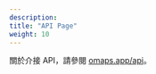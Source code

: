 ```yaml
---
description:
title: "API Page"
weight: 10
---
```


關於介接 API，請參閱 [omaps.app/api](https://omaps.app/api)。
